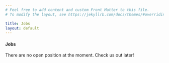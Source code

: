 ```yaml
---
# Feel free to add content and custom Front Matter to this file.
# To modify the layout, see https://jekyllrb.com/docs/themes/#overriding-theme-defaults

title: Jobs
layout: default
---
```


<h4 class="display-4 text-center">Jobs</h4>

<p class="text-center">There are no open position at the moment. Check us out later!</p>